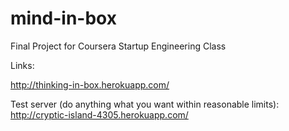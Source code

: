mind-in-box
===========

Final Project for Coursera Startup Engineering Class


Links:

http://thinking-in-box.herokuapp.com/

Test server (do anything what you want within reasonable limits): 
http://cryptic-island-4305.herokuapp.com/
